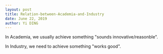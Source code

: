 ```yaml
---
layout: post
title: Relation-between-Academia-and-Industry
date: June 22, 2019
author: Yi DING
---
```




In Academia, we usually achieve something "sounds innovative/reasonble".

In Industry, we need to achieve something "works good".